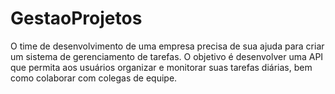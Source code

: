 # GestaoProjetos
O time de desenvolvimento de uma empresa precisa de sua ajuda para criar um sistema de gerenciamento de tarefas. O objetivo é desenvolver uma API que permita aos usuários organizar e monitorar suas tarefas diárias, bem como colaborar com colegas de equipe.

